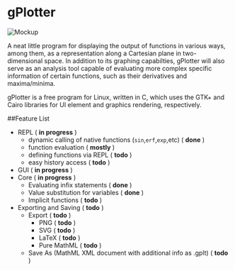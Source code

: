 gPlotter
========

![Mockup](mockups/mockup.png "Current design for gPlotter")

A neat little program for displaying the output of functions in various ways, among them, as a representation along a Cartesian plane in two-dimensional space. In addition to its graphing capabilties, gPlotter will also serve as an analysis tool capable of evaluating more complex specific information of certain functions, such as their derivatives and maxima/minima.

gPlotter is a free program for Linux, written in C, which uses the GTK+ and Cairo libraries for UI element and graphics rendering, respectively.

##Feature List
* REPL ( **in progress** )
  - dynamic calling of native functions (`sin`,`erf`,`exp`,etc) ( **done** )
  - function evaluation ( **mostly** )
  - defining functions via REPL ( **todo** )
  - easy history access ( **todo** )
* GUI ( **in progress** )
* Core ( **in progress** )
  - Evaluating infix statements ( **done** )
  - Value substitution for variables ( **done** )
  - Implicit functions ( **todo** )
* Exporting and Saving ( **todo** )
  - Export ( **todo** )
    - PNG ( **todo** )
    - SVG ( **todo** )
    - LaTeX ( **todo** )
    - Pure MathML ( **todo** )
  - Save As (MathML XML document with additional info as .gplt) ( **todo** )
